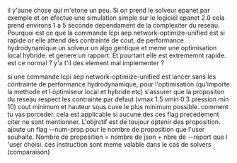 il y'aune chose qui m'etone un peu. Si on prend le solveur epanet par exemple et on efectue une simulation simple sur le logiciel epanet 2.0 cela prend environs 1 a 5 seconde dependament de la complexiter du reseau. Pourquoi est ce que la commande lcpi aep network-optimize-unified est si rapide or elle attend des contrainte de cout, de performance hydrodynamique un solveur un algo gentique et meme une optimisation local hybride. et genere un rapport. Et pourtant elle est extrememnt rapide. est ce normal ? y'a t'il des element mal implementer ?

si une commande lcpi aep network-optimize-unified est lancer sans les contrainte de performance hydrodynamique, pour l'optimisation (qu'importe la methode et l óptimiseur local et hybride etc) s'assurer que la propositon du reseau respect les contrainte par defaut (vmax 1.5 vmin 0.3 pression min 10) cout minimum et hauteur sous cuve le plus minimum possible. comment tu vas porceder. cela est applicable si aucune des ces flag precedement citer ne sont mentionner. L'objrctif est de toujour optenir des proposition. ajoute un flag --num-prop pour le nombre de proposition que l'user souhaite. Nombre de proposition = nombre de json + nbre de --report que l 'user choisi. ces instruction sont meme valable dans le cas de solvers (comparaison)